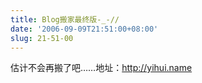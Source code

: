 ```yaml
---
title: Blog搬家最终版-_-//
date: '2006-09-09T21:51:00+08:00'
slug: 21-51-00
---
```


估计不会再搬了吧……地址：<http://yihui.name>
